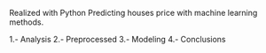 Realized with Python
Predicting houses price with machine learning methods.

1.- Analysis
2.- Preprocessed
3.- Modeling
4.- Conclusions
